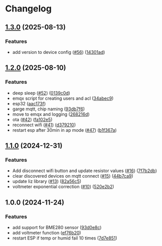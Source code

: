 # Changelog

## [1.3.0](https://github.com/sondresjolyst/liz-sensors/compare/v1.2.0...v1.3.0) (2025-08-13)


### Features

* add version to device config ([#56](https://github.com/sondresjolyst/liz-sensors/issues/56)) ([14301ad](https://github.com/sondresjolyst/liz-sensors/commit/14301adae4cc17f43589c1b63b3cc30c704711f9))

## [1.2.0](https://github.com/sondresjolyst/liz-sensors/compare/v1.1.0...v1.2.0) (2025-08-10)


### Features

* deep sleep ([#52](https://github.com/sondresjolyst/liz-sensors/issues/52)) ([0139c0d](https://github.com/sondresjolyst/liz-sensors/commit/0139c0dd5e194e585fd49ba69620a2ce6850fd93))
* emqx script for creating users and acl ([34abec9](https://github.com/sondresjolyst/liz-sensors/commit/34abec9ae40e6c37e34738c19f30b79af0d41b01))
* esp32 ([aac173f](https://github.com/sondresjolyst/liz-sensors/commit/aac173f91aa43422f035a25af99483b9dd24c71a))
* garge mqtt, chip naming ([93db7f6](https://github.com/sondresjolyst/liz-sensors/commit/93db7f63a2b4ad7946b18c267bcb188fe8ae3076))
* move to emqx and logging ([268216d](https://github.com/sondresjolyst/liz-sensors/commit/268216d0e0aa388f3afb5a22520d57a8c60dfb11))
* ota ([#42](https://github.com/sondresjolyst/liz-sensors/issues/42)) ([fa102e5](https://github.com/sondresjolyst/liz-sensors/commit/fa102e535304ba1b2b8679088578786951ce5ac2))
* reconnect wifi ([#41](https://github.com/sondresjolyst/liz-sensors/issues/41)) ([d379210](https://github.com/sondresjolyst/liz-sensors/commit/d379210903855eb51af8a8aa1a10627c74eb0c7d))
* restart esp after 30min in ap mode ([#47](https://github.com/sondresjolyst/liz-sensors/issues/47)) ([b1f367a](https://github.com/sondresjolyst/liz-sensors/commit/b1f367a2116ffc1238ec697edb8ca4a9438ff282))

## [1.1.0](https://github.com/sondresjolyst/ReadTempAndHumidity/compare/v1.0.0...v1.1.0) (2024-12-31)


### Features

* Add disconnect wifi button and update resistor values ([#16](https://github.com/sondresjolyst/ReadTempAndHumidity/issues/16)) ([7f7b2db](https://github.com/sondresjolyst/ReadTempAndHumidity/commit/7f7b2dbf6480bca77c49b0f49c84de614a5afcf4))
* clear discovered devices on mqtt connect ([#15](https://github.com/sondresjolyst/ReadTempAndHumidity/issues/15)) ([44b7ca9](https://github.com/sondresjolyst/ReadTempAndHumidity/commit/44b7ca900ee3a1d1843a49a8f0f2101eacec3b31))
* update liz library ([#13](https://github.com/sondresjolyst/ReadTempAndHumidity/issues/13)) ([82a56c5](https://github.com/sondresjolyst/ReadTempAndHumidity/commit/82a56c53015a5911a2f03a102e0812599baf3a18))
* voltmeter exponential correction ([#10](https://github.com/sondresjolyst/ReadTempAndHumidity/issues/10)) ([520e2b2](https://github.com/sondresjolyst/ReadTempAndHumidity/commit/520e2b2ddef42d0b414009e25ad73d3146d3929d))

## 1.0.0 (2024-11-24)


### Features

* add support for BME280 sensor ([93d0e8c](https://github.com/sondresjolyst/ReadTempAndHumidity/commit/93d0e8c4809605525ba1d0de92667ec27f99ab57))
* add voltmeter function ([ef76b20](https://github.com/sondresjolyst/ReadTempAndHumidity/commit/ef76b20ffd68cb40df00a7c2bb684850c44f1c26))
* restart ESP if temp or humid fail 10 times ([7d7e851](https://github.com/sondresjolyst/ReadTempAndHumidity/commit/7d7e85164cb90c81dfba13be1f3010f54c79e531))
